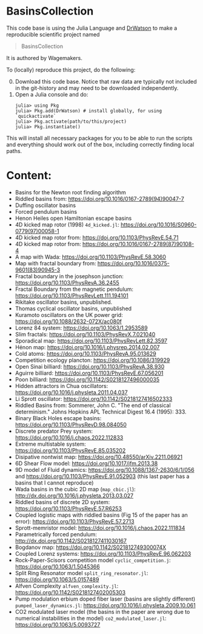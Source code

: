 # BasinsCollection

This code base is using the Julia Language and [DrWatson](https://juliadynamics.github.io/DrWatson.jl/stable/)
to make a reproducible scientific project named
> BasinsCollection

It is authored by Wagemakers.

To (locally) reproduce this project, do the following:

0. Download this code base. Notice that raw data are typically not included in the
   git-history and may need to be downloaded independently.
1. Open a Julia console and do:
   ```
   julia> using Pkg
   julia> Pkg.add(DrWatson) # install globally, for using `quickactivate`
   julia> Pkg.activate(path/to/this/project)
   julia> Pkg.instantiate()
   ```

This will install all necessary packages for you to be able to run the scripts and
everything should work out of the box, including correctly finding local paths.


# Content: 

* Basins for the Newton root finding algorithm
* Riddled basins from: https://doi.org/10.1016/0167-2789(94)90047-7
* Duffing oscillator basins 
* Forced pendulum basins
* Henon Heiles open Hamiltonian escape basins 
* 4D kicked map rotor (1998) `4d_kicked.jl`: https://doi.org/10.1016/S0960-0779(97)00058-1
* 4D kicked map rotor from: https://doi.org/10.1103/PhysRevE.54.71
* 4D kicked map rotor from: https://doi.org/10.1016/0167-2789(87)90108-4
* A map with Wada: https://doi.org/10.1103/PhysRevE.58.3060
* Map with fractal boundary from: https://doi.org/10.1016/0375-9601(83)90945-3
* Fractal boundary in the josephson junction: https://doi.org/10.1103/PhysRevA.36.2455 
* Fractal Boundary from the magnetic pendulum: https://doi.org/10.1103/PhysRevLett.111.194101
* Rikitake oscillator basins, unpublished.
* Thomas cyclical oscillator basins, unpublished
* Kuramoto oscillators on the UK power grid: https://doi.org/10.1088/2632-072X/ac080f
* Lorenz 84 system: https://doi.org/10.1063/1.2953589
* Slim fractals: https://doi.org/10.1103/PhysRevX.7.021040
* Sporadical map: https://doi.org/10.1103/PhysRevLett.82.3597
* Hénon map: https://doi.org/10.1016/j.physrep.2014.02.007
* Cold atoms: https://doi.org/10.1103/PhysRevA.95.013629
* Competition ecology plancton: https://doi.org/10.1086/319929
* Open Sinai billiard: https://doi.org/10.1103/PhysRevA.38.930
* Aguirre billiard: https://doi.org/10.1103/PhysRevE.67.056201
* Poon billiard: https://doi.org/10.1142/S0218127496000035
* Hidden attractors in Chua oscillators: https://doi.org/10.1016/j.physleta.2011.04.037
* Li Sprott oscillator: https://doi.org/10.1142/S0218127416502333 
* Riddled Basins from: Sommerer, John C. "The end of classical determinism." Johns Hopkins APL Technical Digest 16.4 (1995): 333.
* Binary Black Holes escape basins: https://doi.org/10.1103/PhysRevD.98.084050
* Discrete predator Prey system: https://doi.org/10.1016/j.chaos.2022.112833
* Extreme multistable system: https://doi.org/10.1103/PhysRevE.85.035202
* Disipative nontwist map: https://doi.org/10.48550/arXiv.2211.06921
* 6D Shear Flow model: https://doi.org/10.1017/jfm.2013.38
* 9D model of Fluid dynamics: https://doi.org/10.1088/1367-2630/6/1/056 and https://doi.org/10.1103/PhysRevE.91.052903 (this last paper has a basins that I cannot reproduce)
* Wada basins in the cubic 2D map (`map_cbic.jl`): http://dx.doi.org/10.1016/j.physleta.2013.03.027
* Riddled basins of discrete 2D system: https://doi.org/10.1103/PhysRevE.57.R6253
* Coupled logistic maps with riddled basins (Fig 15 of the paper has an error): https://doi.org/10.1103/PhysRevE.57.2713
* Sprott-memristor model: https://doi.org/10.1016/j.chaos.2022.111834
* Parametrically forced pendulum: http://dx.doi.org/10.1142/S0218127411030167
* Bogdanov map:  https://doi.org/10.1142/S021812749300074X
* Coupled Lorenz systems:  https://doi.org/10.1103/PhysRevE.96.062203
* Rock-Paper-Scisors competition model `cyclic_competition.j`:  https://doi.org/10.1063/1.5045366
* Split Ring Resonator model `split_ring_resonator.jl`:  https://doi.org/10.1063/5.0157489
* Alfven Complexity `alfven_complexity.jl`: https://doi.org/10.1142/S0218127402005303
* Pump modulation erbium doped fiber laser  (basins are slightly different) `pumped_laser_dynamics.jl`: https://doi.org/10.1016/j.physleta.2009.10.061
* CO2 modulated laser model (the basins in the paper are wrong due to numerical instabilities in the model) `co2_modulated_laser.jl`: https://doi.org/10.1063/5.0093727

